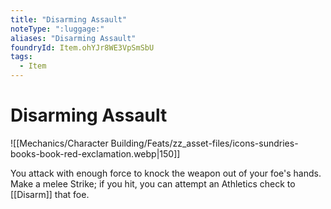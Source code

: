 ```yaml
---
title: "Disarming Assault"
noteType: ":luggage:"
aliases: "Disarming Assault"
foundryId: Item.ohYJr8WE3VpSmSbU
tags:
  - Item
---
```


# Disarming Assault
![[Mechanics/Character Building/Feats/zz_asset-files/icons-sundries-books-book-red-exclamation.webp|150]]

You attack with enough force to knock the weapon out of your foe's hands. Make a melee Strike; if you hit, you can attempt an Athletics check to [[Disarm]] that foe.
